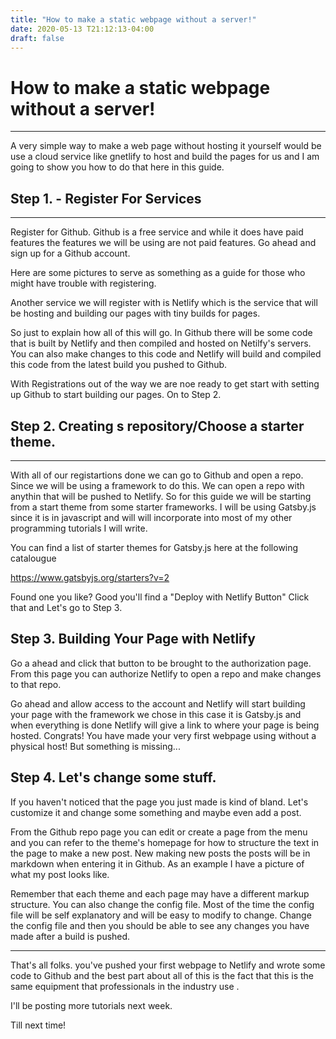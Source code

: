 ```yaml
---
title: "How to make a static webpage without a server!"
date: 2020-05-13 T21:12:13-04:00
draft: false
---
```



# How to make a static webpage without a server!
---

A very simple way to make a web page without hosting it yourself would be use a cloud service like gnetlify to host and build the pages for us and I am going to show you how to do that here in this guide.


## Step 1. - Register For Services
---
Register for Github. Github is a free service and while it does have paid features the features we will be using are not paid features. Go ahead and sign up for a Github account.

Here are some pictures to serve as something as a guide for those who might have trouble with registering.

Another service we will register with is Netlify which is the service that will be hosting and building our pages with tiny builds for pages.


So just to explain how all of this will go. In Github there will be some code that is built by Netlify and then compiled and hosted on Netilfy's servers. You can also make changes to this code and Netlify will build and compiled this code from the latest build you pushed to Github.



With Registrations out of the way we are noe ready to get start with setting up Github to start building our pages. On to Step 2.



## Step 2. Creating s repository/Choose a starter theme.
---
With all of our registartions done we can go to Github and open a repo. Since we will be using a framework to do this. We can open a repo with anythin that will be pushed to Netlify. So for this guide we will be starting from a start theme from some starter frameworks. I will be using Gatsby.js since it is in javascript and will will incorporate into most of my other programming tutorials I will write.

You can find a list of starter themes for Gatsby.js here at the following catalougue

https://www.gatsbyjs.org/starters?v=2

Found one you like? Good you'll find a "Deploy with Netlify Button" Click that and Let's go to Step 3.

## Step 3. Building Your Page with Netlify


Go a ahead and click that button to be brought to the authorization page. From this page you can authorize Netlify to open a repo and make changes to that repo.

Go ahead and allow access to the account and Netlify will start building your page with the framework we chose in this case it is Gatsby.js and when everything is done Netlify will give a link to where your page is being hosted. Congrats! You have made your very first webpage using without a physical host! But something is missing...

## Step 4. Let's change some stuff.

If you haven't noticed that the page you just made is kind of bland. Let's customize it and change some something and maybe even add a post.

From the Github repo page you can edit or create a page from the menu and you can refer to the theme's homepage for how to structure the text in the page to make a new post. New making new posts the posts will be in markdown when entering it in Github. As an example I have a picture of what my post looks like.

Remember that each theme and each page may have a different markup structure. You can also change the config file. Most of the time the config file will be self explanatory and will be easy to modify to change. Change the config file and then you should be able to see any changes you have made after a build is pushed.

---
That's all folks. you've pushed your first webpage to Netlify and wrote some code to Github and the best part about all of this is the fact that this is the same equipment that professionals in the industry use .

I'll be posting more tutorials next week.

Till next time!





